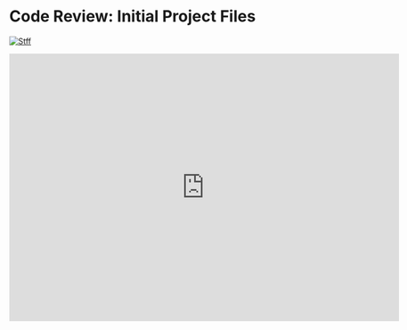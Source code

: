 # Code Review: Initial Project Files
[![Stff](https://res.cloudinary.com/marcomontalbano/image/upload/v1587247456/video_to_markdown/images/youtube--98mh3jxcuxI-c05b58ac6eb4c4700831b2b3070cd403.jpg)](https://www.youtube.com/watch?v=98mh3jxcuxI "Stff")

<div class="embed-container">
  <iframe
      src="https://www.youtube.com/watch?v=98mh3jxcuxI"
      width="700"
      height="480"
      frameborder="0"
      allowfullscreen="">
  </iframe>
</div>

